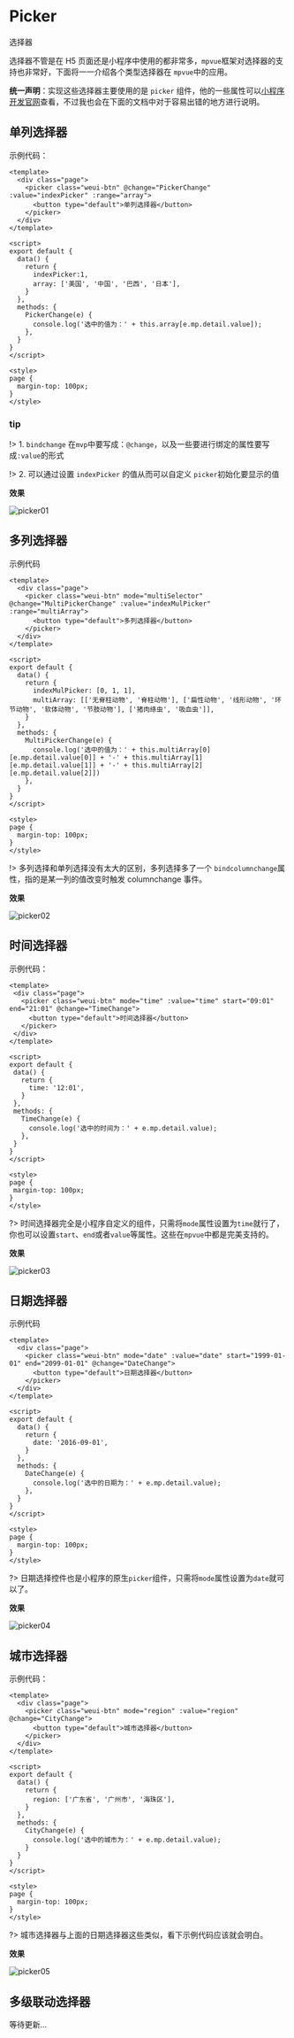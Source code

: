 # Picker
选择器

选择器不管是在 H5 页面还是小程序中使用的都非常多，`mpvue`框架对选择器的支持也非常好，下面将一一介绍各个类型选择器在 `mpvue`中的应用。

**统一声明**：实现这些选择器主要使用的是 `picker` 组件，他的一些属性可以[小程序开发官网](https://mp.weixin.qq.com/debug/wxadoc/dev/)查看，不过我也会在下面的文档中对于容易出错的地方进行说明。

## 单列选择器
示例代码：

``` vue
<template>
  <div class="page">
    <picker class="weui-btn" @change="PickerChange" :value="indexPicker" :range="array">
      <button type="default">单列选择器</button>
    </picker>
  </div>
</template>

<script>
export default {
  data() {
    return {
      indexPicker:1,
      array: ['美国', '中国', '巴西', '日本'],
    }
  },
  methods: {
    PickerChange(e) {
      console.log('选中的值为：' + this.array[e.mp.detail.value]);
    },
  }
}
</script>

<style>
page {
  margin-top: 100px;
}
</style>

```
### tip
!> 1. `bindchange` 在`mvp`中要写成：`@change`，以及一些要进行绑定的属性要写成`:value`的形式

!> 2. 可以通过设置 `indexPicker` 的值从而可以自定义 `picker`初始化要显示的值

**效果**

![picker01](_img/picker01.gif)

## 多列选择器

示例代码

``` vue
<template>
  <div class="page">
    <picker class="weui-btn" mode="multiSelector" @change="MultiPickerChange" :value="indexMulPicker" :range="multiArray">
      <button type="default">多列选择器</button>
    </picker>
  </div>
</template>

<script>
export default {
  data() {
    return {
      indexMulPicker: [0, 1, 1],
      multiArray: [['无脊柱动物', '脊柱动物'], ['扁性动物', '线形动物', '环节动物', '软体动物', '节肢动物'], ['猪肉绦虫', '吸血虫']],
    }
  },
  methods: {
    MultiPickerChange(e) {
      console.log('选中的值为：' + this.multiArray[0][e.mp.detail.value[0]] + '-' + this.multiArray[1][e.mp.detail.value[1]] + '-' + this.multiArray[2][e.mp.detail.value[2]])
    },
  }
}
</script>

<style>
page {
  margin-top: 100px;
}
</style>

```

!> 多列选择和单列选择没有太大的区别，多列选择多了一个 `bindcolumnchange`属性，指的是某一列的值改变时触发 columnchange 事件。

**效果**

 ![picker02](_img/picker02.gif)

 ## 时间选择器

 示例代码：

 ``` vue
 <template>
  <div class="page">
    <picker class="weui-btn" mode="time" :value="time" start="09:01" end="21:01" @change="TimeChange">
      <button type="default">时间选择器</button>
    </picker>
  </div>
</template>

<script>
export default {
  data() {
    return {
      time: '12:01',
    }
  },
  methods: {
    TimeChange(e) {
      console.log('选中的时间为：' + e.mp.detail.value);
    },
  }
}
</script>

<style>
page {
  margin-top: 100px;
}
</style>

 ```

?> 时间选择器完全是小程序自定义的组件，只需将`mode`属性设置为`time`就行了，你也可以设置`start`、`end`或者`value`等属性。这些在`mpvue`中都是完美支持的。


**效果**

![picker03](_img/picker03.gif)

## 日期选择器

示例代码
``` vue
<template>
  <div class="page">
    <picker class="weui-btn" mode="date" :value="date" start="1999-01-01" end="2099-01-01" @change="DateChange">
      <button type="default">日期选择器</button>
    </picker>
  </div>
</template>

<script>
export default {
  data() {
    return {
      date: '2016-09-01',
    }
  },
  methods: {
    DateChange(e) {
      console.log('选中的日期为：' + e.mp.detail.value);
    },
  }
}
</script>

<style>
page {
  margin-top: 100px;
}
</style>

```
?> 日期选择控件也是小程序的原生`picker`组件，只需将`mode`属性设置为`date`就可以了。

**效果**

 ![picker04](_img/picker04.gif)


## 城市选择器

示例代码：
``` vue
<template>
  <div class="page">
    <picker class="weui-btn" mode="region" :value="region" @change="CityChange">
      <button type="default">城市选择器</button>
    </picker>
  </div>
</template>

<script>
export default {
  data() {
    return {
      region: ['广东省', '广州市', '海珠区'],
    }
  },
  methods: {
    CityChange(e) {
      console.log('选中的城市为：' + e.mp.detail.value);
    }
  }
}
</script>

<style>
page {
  margin-top: 100px;
}
</style>

```

?> 城市选择器与上面的日期选择器这些类似，看下示例代码应该就会明白。

**效果**

![picker05](_img/picker05.gif)

## 多级联动选择器

等待更新...
